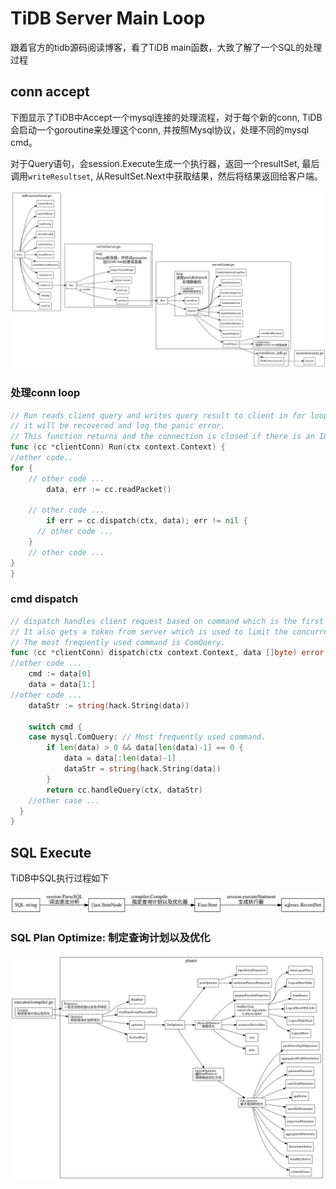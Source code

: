 # TiDB Server Main Loop

跟着官方的tidb源码阅读博客，看了TiDB main函数，大致了解了一个SQL的处理过程

## conn accept

下图显示了TiDB中Accept一个mysql连接的处理流程，对于每个新的conn, TiDB会启动一个goroutine来处理这个conn, 并按照Mysql协议，处理不同的mysql cmd。

对于Query语句，会session.Execute生成一个执行器，返回一个resultSet, 最后调用``writeResultset``, 从ResultSet.Next中获取结果，然后将结果返回给客户端。

![tidb server main](./tidb-server-main.svg)

### 处理conn loop

```go
// Run reads client query and writes query result to client in for loop, if there is a panic during query handling,
// it will be recovered and log the panic error.
// This function returns and the connection is closed if there is an IO error or there is a panic.
func (cc *clientConn) Run(ctx context.Context) {
//other code..
for {
    // other code ...
		data, err := cc.readPacket()

    // other code ...
		if err = cc.dispatch(ctx, data); err != nil {
      // other code ...
    }
    // other code ...
}
}
```

### cmd dispatch

```go
// dispatch handles client request based on command which is the first byte of the data.
// It also gets a token from server which is used to limit the concurrently handling clients.
// The most frequently used command is ComQuery.
func (cc *clientConn) dispatch(ctx context.Context, data []byte) error {
//other code ...
	cmd := data[0]
	data = data[1:]
//other code ...
	dataStr := string(hack.String(data))

	switch cmd {
	case mysql.ComQuery: // Most frequently used command.
		if len(data) > 0 && data[len(data)-1] == 0 {
			data = data[:len(data)-1]
			dataStr = string(hack.String(data))
		}
		return cc.handleQuery(ctx, dataStr)
    //other case ...
  }
}
```

## SQL Execute

TiDB中SQL执行过程如下

![sql-to-resultset](./sql-to-resultset.svg)

### SQL Plan Optimize: 制定查询计划以及优化

![sql-plan](./sql-plan.svg)

